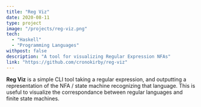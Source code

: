 ```yaml
---
title: "Reg Viz"
date: 2020-08-11
type: project
image: "/projects/reg-viz.png"
tech:
  - "Haskell"
  - "Programming Languages"
withpost: false
description: "A tool for visualizing Regular Expression NFAs"
link: "https://github.com/cronokirby/reg-viz"
---
```


**Reg Viz** is a simple CLI tool taking a regular expression, and outputting a representation
of the NFA / state machine recognizing that language. This is useful to visualize
the correspondance between regular languages and finite state machines.
<!--more-->